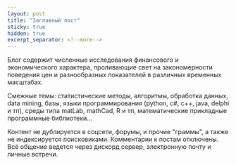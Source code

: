 ```yaml
---
layout: post
title: "Заглавный пост"
sticky: true
hidden: true
excerpt_separator: <!--more-->
---
```


Блог содержит численные исследования финансового и экономического характера, проливающие свет на закономерности поведения цен и разнообразных показателей в различных временных масштабах. 

Cмежные темы: статистические методы, алгоритмы, обработка данных, data mining, базы, языки программирования (python, c#, c++, java, delphi и тп), среды типа matLab, mathCad, R и тп, математические прикладные программные библиотеки… 

<!--more-->

Контент не дублируется в соцсети, форумы, и прочие "граммы", а также не индексируется поисковиками. Комментарии к постам отключены. Всё общение ведется через дискорд сервер, электронную почту и личные встречи.





